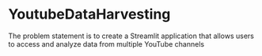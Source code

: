 # YoutubeDataHarvesting
The problem statement is to create a Streamlit application that allows users to access and analyze data from multiple YouTube channels
